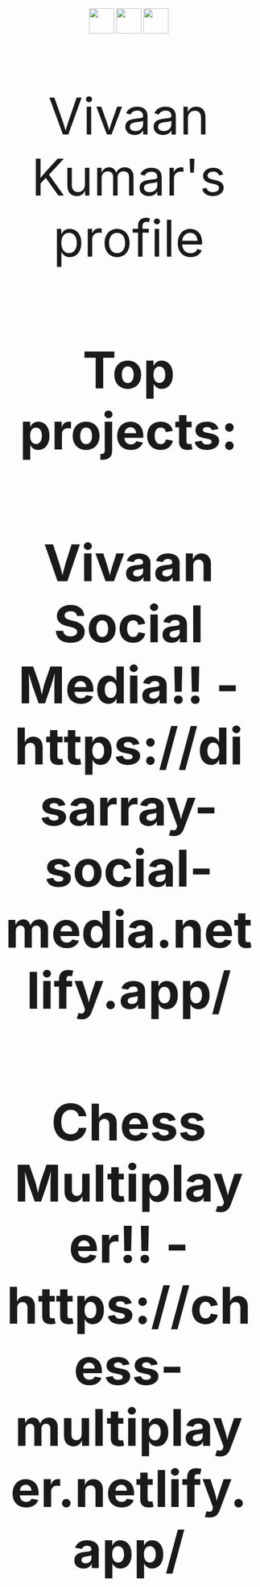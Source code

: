 <div id="header" align="center">
  <img src="https://upload.wikimedia.org/wikipedia/commons/4/4c/Typescript_logo_2020.svg" width="50px" height="50px"/>
  <img src="https://nextsoftware.io/files/images/logos/main/reactjs-logo.png" width="50px" height="50px"/>
  <img src="https://www.ictdemy.com/images/5728/nodejs_logo.png" width="50px" height="50px"/>
</div>

<p align="center" style="font-size: 100px">Vivaan Kumar's profile</p>

<h1 align="center" style="font-size: 100px">Top projects:</h1>
<h2 align="center" href="https://disarray-social-media.netlify.app/" style="font-size: 100px">Vivaan Social Media!! - https://disarray-social-media.netlify.app/</h2>
<h2 align="center" href="https://disarray-social-media.netlify.app/" style="font-size: 100px">Chess Multiplayer!! - https://chess-multiplayer.netlify.app/</h2>

